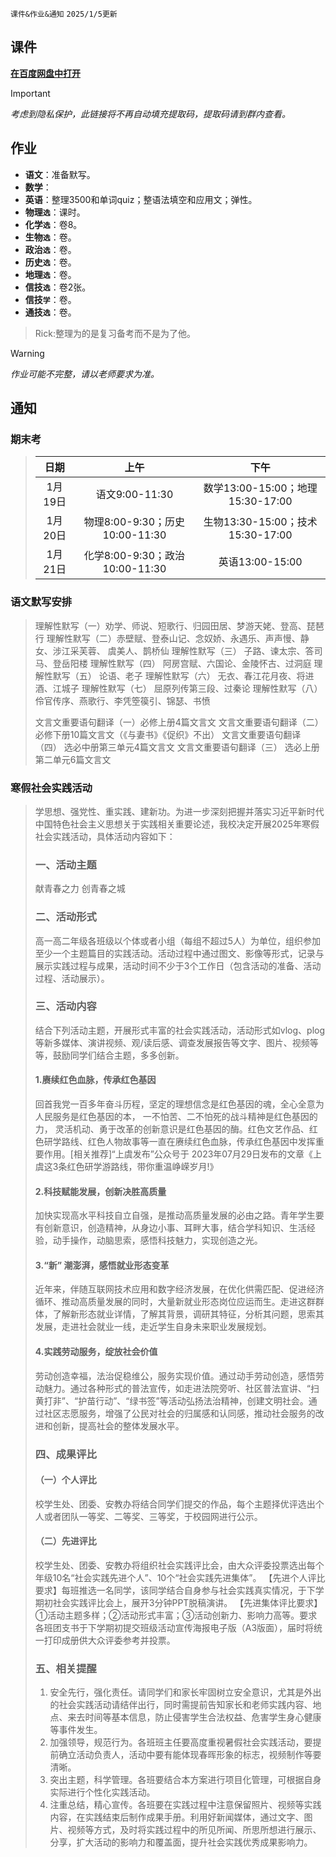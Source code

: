 `课件&作业&通知` `2025/1/5更新`

## 课件
**[在百度网盘中打开](https://pan.baidu.com/s/14VBuFbPU6buK3F1ZHeRzpw)**
> [!IMPORTANT]
> *考虑到隐私保护，此链接将不再自动填充提取码，提取码请到群内查看。*

## 作业
- **语文**：准备默写。
- **数学**：
- **英语**：整理3500和单词quiz；整语法填空和应用文；弹性。
- **物理`选`**：课时。
- **化学`选`**：卷8。
- **生物`选`**：卷。
- **政治`选`**：卷。
- **历史`选`**：卷。
- **地理`选`**：卷。
- **信技`选`**：卷2张。
- **信技`学`**：卷。
- **通技`选`**：卷。
> Rick:整理为的是复习备考而不是为了他。

> [!WARNING]
> *作业可能不完整，请以老师要求为准。*

## 通知
### 期末考

> |日期|上午|下午|
> |:-:|:-:|:-:|
> |1月19日|语文9:00-11:30|数学13:00-15:00；地理15:30-17:00|
> |1月20日|物理8:00-9:30；历史10:00-11:30|生物13:30-15:00；技术15:30-17:00|
> |1月21日|化学8:00-9:30；政治10:00-11:30|英语13:00-15:00|

### 语文默写安排
> 理解性默写（一）劝学、师说、短歌行、归园田居、梦游天姥、登高、琵琶行
> 理解性默写（二）赤壁赋、登泰山记、念奴娇、永遇乐、声声慢、静女、涉江采芙蓉、
虞美人、鹊桥仙
> 理解性默写（三） 子路、谏太宗、答司马、登岳阳楼
> 理解性默写（四） 阿房宫赋、六国论、金陵怀古、过洞庭
> 理解性默写（五） 论语、老子
> 理解性默写（六） 无衣、春江花月夜、将进酒、江城子
> 理解性默写（七） 屈原列传第三段、过秦论
> 理解性默写（八） 伶官传序、燕歌行、李凭箜篌引、锦瑟、书愤
> 
> 文言文重要语句翻译（一）必修上册4篇文言文
> 文言文重要语句翻译（二） 必修下册10篇文言文（《与妻书》《促织》不出）
> 文言文重要语句翻译（四） 选必中册第三单元4篇文言文
> 文言文重要语句翻译（三） 选必上册第二单元6篇文言文

### 寒假社会实践活动
> 学思想、强党性、重实践、建新功。为进一步深刻把握并落实习近平新时代中国特色社会主义思想关于实践相关重要论述，我校决定开展2025年寒假社会实践活动，具体活动内容如下：
> ### 一、活动主题
> 献青春之力 创青春之城
> ### 二、活动形式
> 高一高二年级各班级以个体或者小组（每组不超过5人）为单位，组织参加至少一个主题篇目的实践活动。活动过程中通过图文、影像等形式，记录与展示实践过程与成果，活动时间不少于3个工作日（包含活动的准备、活动过程、活动展示）。
> ### 三、活动内容
> 结合下列活动主题，开展形式丰富的社会实践活动，活动形式如vlog、plog等新多媒体、演讲视频、观/读后感、调查发展报告等文字、图片、视频等等，鼓励同学们结合主题，多多创新。
> #### 1.赓续红色血脉，传承红色基因
> 回首我党一百多年奋斗历程，坚定的理想信念是红色基因的魂，全心全意为人民服务是红色基因的本， 一不怕苦、二不怕死的战斗精神是红色基因的力， 灵活机动、勇于改革的创新意识是红色基因的酶。红色文艺作品、红色研学路线、红色人物故事等一直在赓续红色血脉，传承红色基因中发挥重要作用。[相关推荐]“上虞发布”公众号于 2023年07月29日发布的文章《上虞这3条红色研学游路线，带你重温峥嵘岁月!》
> #### 2.科技赋能发展，创新决胜高质量
> 加快实现高水平科技自立自强，是推动高质量发展的必由之路。青年学生要有创新意识，创造精神，从身边小事、耳畔大事，结合学科知识、生活经验，动手操作，动脑思索，感悟科技魅力，实现创造之光。
> #### 3.“新” 潮澎湃，感悟就业形态变革
> 近年来，伴随互联网技术应用和数字经济发展，在优化供需匹配、促进经济循环、推动高质量发展的同时，大量新就业形态岗位应运而生。走进这群群体，了解新形态就业详情，了解其背景，调研其特征，分析其问题，思索其发展，走进社会就业一线，走近学生自身未来职业发展规划。
> #### 4.实践劳动服务，绽放社会价值
> 劳动创造幸福，法治促稳维公，服务实现价值。通过动手劳动创造，感悟劳动魅力。通过各种形式的普法宣传，如走进法院旁听、社区普法宣讲、“扫黄打非”、“护苗行动”、“绿书签”等活动弘扬法治精神，创建文明社会。通过社区志愿服务，增强了公民对社会的归属感和认同感，推动社会服务的改进和创新，提高社会的整体发展水平。
> ### 四、成果评比
> #### （一）个人评比
> 校学生处、团委、安教办将结合同学们提交的作品，每个主题择优评选出个人或者团队一等奖、二等奖、三等奖，于校园网进行公示。
> #### （二）先进评比
> 校学生处、团委、安教办将组织社会实践评比会，由大众评委投票选出每个年级10名“社会实践先进个人”、10个“社会实践先进集体”。
> 【先进个人评比要求】每班推选一名同学，该同学结合自身参与社会实践真实情况，于下学期初社会实践评比会上，展开3分钟PPT脱稿演讲。
> 【先进集体评比要求】①活动主题多样；②活动形式丰富；③活动创新力、影响力高等。要求各班团支书于下学期初提交班级活动宣传海报电子版（A3版面），届时将统一打印成册供大众评委参考并投票。
> ### 五、相关提醒
> 1. 安全先行，强化责任。请同学们和家长牢固树立安全意识，尤其是外出的社会实践活动请结伴出行，同时需提前告知家长和老师实践内容、地点、来去时间等基本信息，防止侵害学生合法权益、危害学生身心健康等事件发生。
> 2. 加强领导，规范行为。各班班主任要高度重视暑假社会实践活动，要提前确立活动负责人，活动中要有能体现春晖形象的标志，视频制作等要清晰。
> 3. 突出主题，科学管理。各班要结合本方案进行项目化管理，可根据自身实际进行个性化实践活动。
> 4. 注重总结，精心宣传。各班要在实践过程中注意保留照片、视频等实践内容，在实践结束后制作成果手册。利用好新闻媒体，通过文字、图片、视频等方式，及时将实践过程中的所见所闻、所思所想进行展示、分享，扩大活动的影响力和覆盖面，提升社会实践优秀成果影响力。

